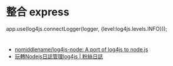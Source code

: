 # 整合 express

app.use(log4js.connectLogger(logger, {level:log4js.levels.INFO}));

#
* [nomiddlename/log4js-node: A port of log4js to node.js](https://github.com/nomiddlename/log4js-node)
* [玩轉Nodejs日誌管理log4js | 粉絲日誌](http://blog.fens.me/nodejs-log4js/)
